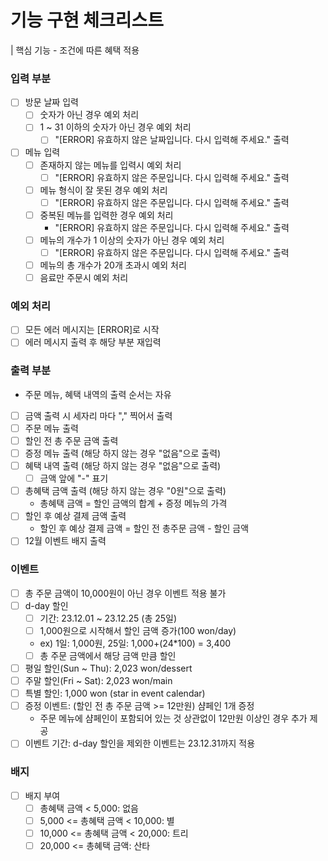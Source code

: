 # 기능 구현 체크리스트

| 핵심 기능 - 조건에 따른 혜택 적용

### 입력 부분

- [ ] 방문 날짜 입력
    - [ ] 숫자가 아닌 경우 예외 처리
    - [ ] 1 ~ 31 이하의 숫자가 아닌 경우 예외 처리
        - [ ] "[ERROR] 유효하지 않은 날짜입니다. 다시 입력해 주세요." 출력
- [ ] 메뉴 입력
    - [ ] 존재하지 않는 메뉴를 입력시 예외 처리
        - [ ] "[ERROR] 유효하지 않은 주문입니다. 다시 입력해 주세요." 출력
    - [ ] 메뉴 형식이 잘 못된 경우 예외 처리
        - [ ] "[ERROR] 유효하지 않은 주문입니다. 다시 입력해 주세요." 출력
    - [ ] 중복된 메뉴를 입력한 경우 예외 처리
        - "[ERROR] 유효하지 않은 주문입니다. 다시 입력해 주세요." 출력
    - [ ] 메뉴의 개수가 1 이상의 숫자가 아닌 경우 예외 처리
        - [ ] "[ERROR] 유효하지 않은 주문입니다. 다시 입력해 주세요." 출력
    - [ ] 메뉴의 총 개수가 20개 초과시 예외 처리
    - [ ] 음료만 주문시 예외 처리

### 예외 처리

- [ ] 모든 에러 메시지는 [ERROR]로 시작
- [ ] 에러 메시지 출력 후 해당 부분 재입력

### 출력 부분

- 주문 메뉴, 혜택 내역의 출력 순서는 자유
- [ ] 금액 출력 시 세자리 마다 "," 찍어서 출력
- [ ] 주문 메뉴 출력
- [ ] 할인 전 총 주문 금액 출력
- [ ] 증정 메뉴 출력 (해당 하지 않는 경우 "없음"으로 출력)
- [ ] 혜택 내역 출력 (해당 하지 않는 경우 "없음"으로 출력)
    - [ ] 금액 앞에 "-" 표기
- [ ] 총혜택 금액 출력 (해당 하지 않는 경우 "0원"으로 출력)
    - 총혜택 금액 = 할인 금액의 합계 + 증정 메뉴의 가격
- [ ] 할인 후 예상 결제 금액 출력
    - 할인 후 예상 결제 금액 = 할인 전 총주문 금액 - 할인 금액
- [ ] 12월 이벤트 배지 출력

### 이벤트

- [ ] 총 주문 금액이 10,000원이 아닌 경우 이벤트 적용 불가
- [ ] d-day 할인
    - [ ] 기간: 23.12.01 ~ 23.12.25 (총 25일)
    - [ ] 1,000원으로 시작해서 할인 금액 증가(100 won/day)
    - ex) 1일: 1,000원, 25일: 1,000+(24*100) = 3,400
    - [ ] 총 주문 금액에서 해당 금액 만큼 할인
- [ ] 평일 할인(Sun ~ Thu): 2,023 won/dessert
- [ ] 주말 할인(Fri ~ Sat): 2,023 won/main
- [ ] 특별 할인: 1,000 won (star in event calendar)
- [ ] 증정 이벤트: (할인 전 총 주문 금액 >= 12만원) 샴페인 1개 증정
    - 주문 메뉴에 샴페인이 포함되어 있는 것 상관없이 12만원 이상인 경우 추가 제공
- [ ] 이벤트 기간: d-day 할인을 제외한 이벤트는 23.12.31까지 적용

### 배지

- [ ] 배지 부여
    - [ ] 총혜택 금액 < 5,000: 없음
    - [ ] 5,000 <= 총혜택 금액 < 10,000: 별
    - [ ] 10,000 <= 총혜택 금액 < 20,000: 트리
    - [ ] 20,000 <= 총혜택 금액: 산타
